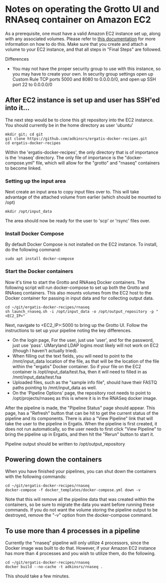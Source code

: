 # Notes on operating the Grotto UI and RNAseq container on Amazon EC2

As a prerequisite, one must have a valid Amazon EC2 instance set up, along with any associated volumes.  Please refer to [this documentation](https://github.com/IGS/Chiron/blob/master/docs/amazon_aws_setup.md) for more information on how to do this.  Make sure that you create and attach a volume to your EC2 instance, and that all steps in "Final Steps" are followed.

Differences
* You may not have the proper security group to use with this instance, so you may have to create your own.  In security group settings open up Custom Rule TCP ports 5000 and 8080 to 0.0.0.0/0, and open up SSH port 22 to 0.0.0.0/0

## After EC2 instance is set up and user has SSH'ed into it...

The next step would be to clone this git repository into the EC2 instance.  You should currently be in the home directory as user 'ubuntu'

```
mkdir git; cd git
git clone https://github.com/adkinsrs/ergatis-docker-recipes.git
cd ergatis-docker-recipes
```

Within the 'ergatis-docker-recipes', the only directory that is of importance is the 'rnaseq' directory.  The only file of importance is the "docker-compose.yml" file, which will allow for the "grotto" and "rnaseq" containers to become linked.

### Setting up the input area
Next create an input area to copy input files over to.  This will take advantage of the attached volume from earlier (which should be mounted to /opt)

```
mkdir /opt/input_data
```

The area should now be ready for the user to 'scp' or 'rsync' files over.

### Install Docker Compose

By default Docker Compose is not installed on the EC2 instance.  To install, do the following command:
```
sudo apt install docker-compose
```

### Start the Docker containers

Now it's time to start the Grotto and RNAseq Docker containers.  The following script will run docker-compose to set up both the Grotto and RNAseq containers.  This also mounts volumes from the EC2 host to the Docker container for passing in input data and for collecting output data.

```
cd ~/git/ergatis-docker-recipes/rnaseq
sh launch_rnaseq.sh -i /opt/input_data -o /opt/output_repository -p "<EC2_IP>"
```

Next, navigate to <EC2_IP>:5000 to bring up the Grotto UI.  Follow the instructions to set up your pipeline noting the key differences.
* On the login page, For the user, just use 'user', and for the password, just use 'pass'.  UMaryland LDAP logins most likely will not work on EC2 (though I haven't actually tried).
* When filling out the text fields, you will need to point to the /mnt/input_data location of the file, as that will be the location of the file within the "ergatis" Docker container.  So if your file on the EC2 container is /opt/input_data/test.fsa, then it will need to filled in as /mnt/input_data/test.fsa
* Uploaded files, such as the "sample info file", should have their FASTQ paths pointing to /mnt/input_data as well.
* On the 'Pipeline Options' page, the repository root needs to point to /opt/projects/rnaseq as this is where it is in the RNASeq docker image.

After the pipeline is made, the "Pipeline Status" page should appear.  This page, has a "Refresh" button that can be hit to get the current status of the pipeline and its components.  There is also a "View Pipeline" link that will take the user to the pipeline in Ergatis.  When the pipeline is first created, it does not run automatically, so the user needs to first click "View Pipeline" to bring the pipeline up in Ergatis, and then hit the "Rerun" button to start it.

Pipeline output should be written to /opt/output_repository

## Powering down the containers

When you have finished your pipelines, you can shut down the containers with the following commands:

```
cd ~/git/ergatis-docker-recipes/rnaseq
docker-compose -f docker_templates/docker-compose.yml down -v
```

Note that this will remove all the pipeline data that was created within the containers, so be sure to migrate the data you want before running these commands.  If you do not want the volume storing the pipeline output to be destroyed, remove the "-v" option from the docker-compose command.

## To use more than 4 processes in a pipeline

Currently the "rnaseq" pipeline will only utilize 4 processors, since the Docker image was built to do that.  However, if your Amazon EC2 instance has more than 4 processes and you wish to utilize them, do the following.

```
cd ~/git/ergatis-docker-recipes/rnaseq
docker build --no-cache -t adkinsrs/rnaseq .
```

This should take a few minutes.
